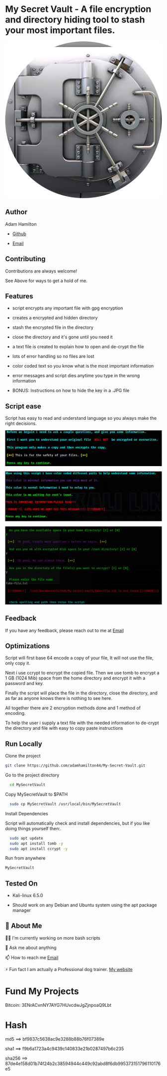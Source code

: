 # My Secret Vault - A file encryption and directory hiding tool to stash your most important files.

![Logo](icons/vault-png-pic.png)

## Author

Adam Hamilton

- [Github](https://www.github.com/adamhamilton44)

- [Email](blacklisthacker@protonmail.com)

## Contributing

Contributions are always welcome!

See Above for ways to get a hold of me.

## Features

- script encrypts any important file with gpg encryption

- creates a encrypted and hidden directory

- stash the encrypted file in the directory

- close the directory and it's gone until you need it

- a text file is created to explain how to open and de-crypt the file

- lots of error handling so no files are lost

- color coded text so you know what is the most important information

- error messages and script dies anytime you type in the wrong information

- BONUS: Instructions on how to hide the key in a .JPG file

## Script ease

Script has easy to read and understand language so you always make the right decisions.

![Easy-Script-Usage](icons/2024-01-16_14-35_1.png)


![Easy-Script-Usage2](icons/2024-01-16_14-35.png)


![Easy-Script-Usage3](icons/2024-01-16_17-13.png)

## Feedback

If you have any feedback, please reach out to me at [Email](blacklisthacker@protonmail.com)

## Optimizations

Script will first base 64 encode a copy of your file, It will not use the file, only copy it.

Next i use ccrypt to encrypt the copied file. Then we use tomb to encrypt a 1 GB (1024 Mib) space from the home directory and encrypt it with a password and key.

Finally the script will place the file in the directory, close the directory, and as far as anyone knows there is nothing to see here. 

All together there are 2 encryption methods done and 1 method of encoding.

To help the user i supply a text file with the needed information to de-crypt the directory and file with easy to copy paste instructions

## Run Locally
Clone the project

```bash
git clone https://github.com/adamhamilton44/My-Secret-Vault.git
```
Go to the project directory

```bash
  cd MySecretVault
```
Copy MySecretVault to $PATH

```bash
  sudo cp MySecretVault /usr/local/bin/MySecretVault
```

Install Dependencies

Script will automatically check and install dependencies, but if you like doing things yourself then:.

```bash
  sudo apt update
  sudo apt install tomb -y
  sudo apt install ccrypt -y
```

Run from anywhere

```bash
MySecretVault
```

## Tested On

- Kali-linux 6.5.0

- Should work on any Debian and Ubuntu system using the apt package manager

## 🚀 About Me

👩‍💻 I'm currently working on more bash scripts

💬 Ask me about anything

📫 How to reach me [Email](blacklisthacker@protonmail.com)

⚡️ Fun fact I am actually a Professional dog trainer.
   [My website](https://good-happy-puppy.com)

# Fund My Projects

Bitcoin: 3ENrACvnNY7AYG7HUvcdwJgZjnpoaQ9Lbt

# Hash

md5    ==> bf9837c5638ac9e3288b88b76f07389e

sha1   ==> f9b6a1723a4c9439c140833e21b0287497b6c235

sha256 ==> 87de4e158d01b74f24b2c38594944c449c92abd8f6db995373151796110176e5

